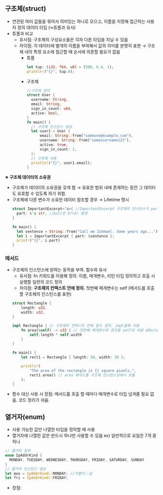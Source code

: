 ## 구조체(struct)
- 연관된 여러 값들을 묶어서 의미있는 하나로 모으고, 이름을 지정해 접근하는 사용자 정의 데이터 타입 (≒튜플과 유사)
- 튜플과 비교
  - 유사점: 구조체의 구성요소들은 각자 다른 타입을 지닐 수 있음
  - 차이점: 각 데이터에 별개의 이름을 부여해서 값의 의미를 분명히 표현 → 구조체 내의 특정 요소에 접근할 때 순서에 의존할 필요가 없음
    * 튜플
      ```rust
      let tup: (i32, f64, u8) = (500, 6.4, 1);
      println!("{}", tup.0);  
      ```
    * 구조체
      ```rust
      //구조체 정의
      struct User {
        username: String,
        email: String,
        sign_in_count: u64,
        active: bool,
      }
      fn main() {
        // 구조체 인스턴스 생성
        let user1 = User {
            email: String::from("someone@example.com"),
            username: String::from("someusername123"),
            active: true,
            sign_in_count: 1,
        };
        // 구조체 사용
        println!("{}", user1.email);
      }
      ```
**※ 구조체 데이터의 소유권**    
  - 구조체가 데이터의 소유권을 갖게 함 → 유효한 범위 내에 존재하는 동안 그 데이터도 유효할 수 있도록 하기 위함.
  - 구조체에 다른 변수가 소유한 데이터 참조할 경우 → Lifetime 명시
    ```rust
    struct ImportantExcerpt<'a>{ //ImportantExcerpt 구조체의 인스턴스가 part 필드에 저장한 참조의 수명을 벗어날 수 없음을 의미
      part: &'a str, //&str은 Error 발생
    }
  
    fn main() {
      let sentence = String::from("Call me Ishmael. Some years ago...");
      let i = ImportantExcerpt { part: &sentence };
      print!("{}", i.part)
    }
    ```

### 메서드
- 구조체의 인스턴스에 원하는 동작을 부여. 함수와 유사
  - 유사점: fn 키워드를 이용해 정의. 이름, 매개변수, 리턴 타입 정의하고 호출 시 실행할 일련의 코드 정의
  - 차이점: **구조체의 컨텍스트 안에 정의.** 첫번째 매개변수는 self (메서드를 호출할 구조체의 인스턴스를 표현)
  ```rust
  struct Rectangle {
      length: u32,
      width: u32,
  }
  
  impl Rectangle { // 구조체의 컨텍스트 안에 함수 정의. impl블록 이용
      fn area(&self) -> u32 { // 첫번째 매개변수와 참조를 self로 바꿈 &Rectangle 대신 &self
          self.length * self.width
      }
  }
   
  fn main() {
      let rect1 = Rectangle { length: 50, width: 30 };
  
      println!(
          "The area of the rectangle is {} square pixels.",
          rect1.area() // area 메서드를 구조체 인스턴스상에서 호출
      );
  }
  ```
- 함수 대신 사용 시 장점: 메서드를 호출 할 때마다 매개변수로 타입 넘겨줄 필요 없음. 코드 정리가 쉬움.

## 열거자(enum)
- 사용 가능한 값만 나열한 타입을 정의할 때 사용
- 열거자에 나열한 값은 반드시 하나만 사용할 수 있음
ex) 일반적으로 요일은 7개 중 하나
```rust
// 열거자 정의
enum IpAddrKind {
  MONDAY, TUESDAY, WEDNESDAY, THURSDAY, FRIDAY, SATURDAY, SUNDAY
}
// 열거자 인스턴스 생성
let mon = IpAddrKind::MONDAY; //식별자::값
let fri = IpAddrKind::FRIDAY;
```
- 장점: 
